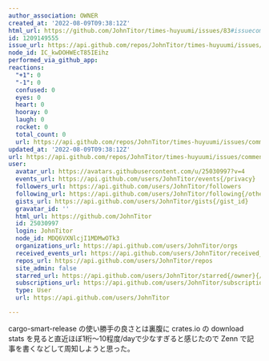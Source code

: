 ```yaml
---
author_association: OWNER
created_at: '2022-08-09T09:38:12Z'
html_url: https://github.com/JohnTitor/times-huyuumi/issues/83#issuecomment-1209149555
id: 1209149555
issue_url: https://api.github.com/repos/JohnTitor/times-huyuumi/issues/83
node_id: IC_kwDOHWEcT85IEihz
performed_via_github_app: 
reactions:
  "+1": 0
  "-1": 0
  confused: 0
  eyes: 0
  heart: 0
  hooray: 0
  laugh: 0
  rocket: 0
  total_count: 0
  url: https://api.github.com/repos/JohnTitor/times-huyuumi/issues/comments/1209149555/reactions
updated_at: '2022-08-09T09:38:12Z'
url: https://api.github.com/repos/JohnTitor/times-huyuumi/issues/comments/1209149555
user:
  avatar_url: https://avatars.githubusercontent.com/u/25030997?v=4
  events_url: https://api.github.com/users/JohnTitor/events{/privacy}
  followers_url: https://api.github.com/users/JohnTitor/followers
  following_url: https://api.github.com/users/JohnTitor/following{/other_user}
  gists_url: https://api.github.com/users/JohnTitor/gists{/gist_id}
  gravatar_id: ''
  html_url: https://github.com/JohnTitor
  id: 25030997
  login: JohnTitor
  node_id: MDQ6VXNlcjI1MDMwOTk3
  organizations_url: https://api.github.com/users/JohnTitor/orgs
  received_events_url: https://api.github.com/users/JohnTitor/received_events
  repos_url: https://api.github.com/users/JohnTitor/repos
  site_admin: false
  starred_url: https://api.github.com/users/JohnTitor/starred{/owner}{/repo}
  subscriptions_url: https://api.github.com/users/JohnTitor/subscriptions
  type: User
  url: https://api.github.com/users/JohnTitor

---
```

cargo-smart-release の使い勝手の良さとは裏腹に crates.io の download stats を見ると直近ほぼ1桁～10程度/dayで少なすぎると感じたので Zenn で記事を書くなどして周知しようと思った。